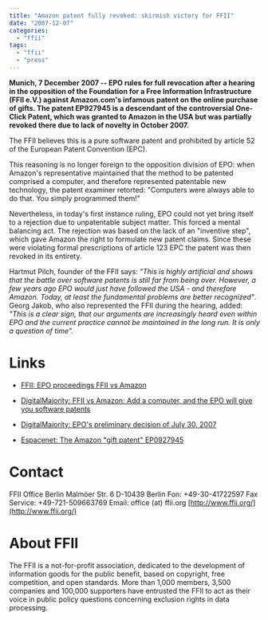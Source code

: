 ```yaml
---
title: "Amazon patent fully revoked: skirmish victory for FFII"
date: "2007-12-07"
categories: 
  - "ffii"
tags: 
  - "ffii"
  - "press"
---
```


**Munich, 7 December 2007 -- EPO rules for full revocation after a hearing in the opposition of the Foundation for a Free Information Infrastructure (FFII e.V.) against Amazon.com's infamous patent on the online purchase of gifts. The patent EP927945 is a descendant of the controversial One-Click Patent, which was granted to Amazon in the USA but was partially revoked there due to lack of novelty in October 2007.**

The FFII believes this is a pure software patent and prohibited by article 52 of the European Patent Convention (EPC).

This reasoning is no longer foreign to the opposition division of EPO: when Amazon's representative maintained that the method to be patented comprised a computer, and therefore represented patentable new technology, the patent examiner retorted: "Computers were always able to do that. You simply programmed them!"

Nevertheless, in today's first instance ruling, EPO could not yet bring itself to a rejection due to unpatentable subject matter. This forced a mental balancing act. The rejection was based on the lack of an "inventive step", which gave Amazon the right to formulate new patent claims. Since these were violating formal prescriptions of article 123 EPC the patent was then revoked in its entirety.

Hartmut Pilch, founder of the FFII says: _"This is highly artificial and shows that the battle over software patents is still far from being over. However, a few years ago EPO would just have followed the USA - and therefore Amazon. Today, at least the fundamental problems are better recognized"_. Georg Jakob, who also represented the FFII during the hearing, added: _"This is a clear sign, that our arguments are increasingly heard even within EPO and the current practice cannot be maintained in the long run. It is only a question of time"._

# Links

- [FFII: EPO proceedings FFII vs Amazon](http://eupat.ffii.org/07/12/amazon07/)
    
- [DigitalMajority: FFII vs Amazon: Add a computer, and the EPO will give you software patents](http://www.digitalmajority.org/forum/t-23571/ffii-vs-amazon:add-a-computer-and-the-epo-will-give-you-software-patents)
    
- [DigitalMajority: EPO's preliminary decision of July 30, 2007](http://www.digitalmajority.org/local--files/forum:thread/ffii-amazon-preliminary-decision.pdf)
    
- [Espacenet: The Amazon "gift patent" EP0927945](http://v3.espacenet.com/textclam?DB=EPODOC&IDX=EP0927945&CY=ep&QPN=EP0927945)
    

# Contact

FFII Office Berlin Malmöer Str. 6 D-10439 Berlin Fon: +49-30-41722597 Fax Service: +49-721-509663769 Email: office (at) ffii.org [http://www.ffii.org/](http://www.ffii.org/)

# About FFII

The FFII is a not-for-profit association, dedicated to the development of information goods for the public benefit, based on copyright, free competition, and open standards. More than 1,000 members, 3,500 companies and 100,000 supporters have entrusted the FFII to act as their voice in public policy questions concerning exclusion rights in data processing.
